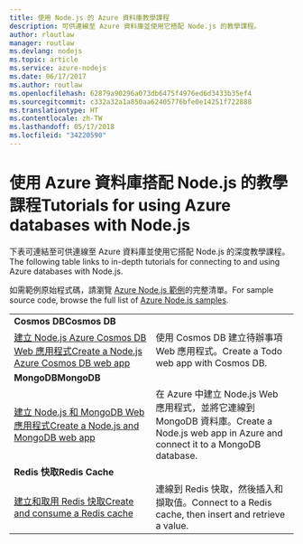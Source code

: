 ```yaml
---
title: 使用 Node.js 的 Azure 資料庫教學課程
description: 可供連線至 Azure 資料庫並使用它搭配 Node.js 的教學課程。
author: rloutlaw
manager: routlaw
ms.devlang: nodejs
ms.topic: article
ms.service: azure-nodejs
ms.date: 06/17/2017
ms.author: routlaw
ms.openlocfilehash: 62879a90296a073db6475f4976ed6d3433b35ef4
ms.sourcegitcommit: c332a32a1a850aa62405776bfe0e14251f722888
ms.translationtype: HT
ms.contentlocale: zh-TW
ms.lasthandoff: 05/17/2018
ms.locfileid: "34220590"
---
```

# <a name="tutorials-for-using-azure-databases-with-nodejs"></a><span data-ttu-id="5c2bd-103">使用 Azure 資料庫搭配 Node.js 的教學課程</span><span class="sxs-lookup"><span data-stu-id="5c2bd-103">Tutorials for using Azure databases with Node.js</span></span>

<span data-ttu-id="5c2bd-104">下表可連結至可供連線至 Azure 資料庫並使用它搭配 Node.js 的深度教學課程。</span><span class="sxs-lookup"><span data-stu-id="5c2bd-104">The following table links to in-depth tutorials for connecting to and using Azure databases with Node.js.</span></span> 

<span data-ttu-id="5c2bd-105">如需範例原始程式碼，請瀏覽 [Azure Node.js 範例](https://azure.microsoft.com/resources/samples/?term=nodejs)的完整清單。</span><span class="sxs-lookup"><span data-stu-id="5c2bd-105">For sample source code, browse the full list of [Azure Node.js samples](https://azure.microsoft.com/resources/samples/?term=nodejs).</span></span>

| | |
|---|---|
| <span data-ttu-id="5c2bd-106">**Cosmos DB**</span><span class="sxs-lookup"><span data-stu-id="5c2bd-106">**Cosmos DB**</span></span> ||
| [<span data-ttu-id="5c2bd-107">建立 Node.js Azure Cosmos DB Web 應用程式</span><span class="sxs-lookup"><span data-stu-id="5c2bd-107">Create a Node.js Azure Cosmos DB web app</span></span>](http://docs.microsoft.com/azure/documentdb/documentdb-nodejs-application?toc=/azure/node/toc.json&bc=/azure/node/toc.json) | <span data-ttu-id="5c2bd-108">使用 Cosmos DB 建立待辦事項 Web 應用程式。</span><span class="sxs-lookup"><span data-stu-id="5c2bd-108">Create a Todo web app with Cosmos DB.</span></span>  |
| <span data-ttu-id="5c2bd-109">**MongoDB**</span><span class="sxs-lookup"><span data-stu-id="5c2bd-109">**MongoDB**</span></span> ||
| [<span data-ttu-id="5c2bd-110">建立 Node.js 和 MongoDB Web 應用程式</span><span class="sxs-lookup"><span data-stu-id="5c2bd-110">Create a Node.js and MongoDB web app</span></span>](http://docs.microsoft.com/azure/app-service-web/app-service-web-tutorial-nodejs-mongodb-app?toc=/azure/node/toc.json&bc=/azure/node/toc.json) | <span data-ttu-id="5c2bd-111">在 Azure 中建立 Node.js Web 應用程式，並將它連線到 MongoDB 資料庫。</span><span class="sxs-lookup"><span data-stu-id="5c2bd-111">Create a Node.js web app in Azure and connect it to a MongoDB database.</span></span>  |
| <span data-ttu-id="5c2bd-112">**Redis 快取**</span><span class="sxs-lookup"><span data-stu-id="5c2bd-112">**Redis Cache**</span></span> | |
| [<span data-ttu-id="5c2bd-113">建立和取用 Redis 快取</span><span class="sxs-lookup"><span data-stu-id="5c2bd-113">Create and consume a Redis cache</span></span>](http://docs.microsoft.com/azure/redis-cache/cache-nodejs-get-started?toc=/azure/node/toc.json&bc=/azure/node/toc.json) | <span data-ttu-id="5c2bd-114">連線到 Redis 快取，然後插入和擷取值。</span><span class="sxs-lookup"><span data-stu-id="5c2bd-114">Connect to a Redis cache, then insert and retrieve a value.</span></span>
